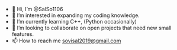 - 👋 Hi, I’m @SalSo1106
- 👀 I’m interested in expanding my coding knowledge.
- 🌱 I’m currently learning C++, (Python occasionally)
- 💞️ I’m looking to collaborate on open projects that need new small features.
- 📫 How to reach me sovisal2019@gmail.com

<!---
SalSo1106/SalSo1106 is a ✨ special ✨ repository because its `README.md` (this file) appears on your GitHub profile.
You can click the Preview link to take a look at your changes.
--->
